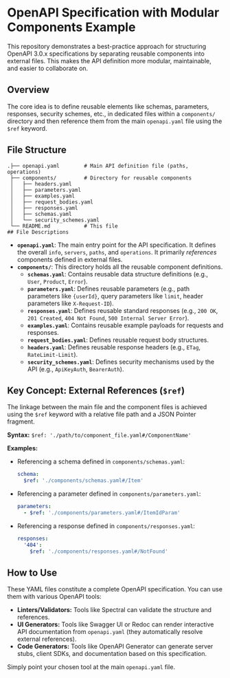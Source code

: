 # OpenAPI Specification with Modular Components Example

This repository demonstrates a best-practice approach for structuring OpenAPI 3.0.x specifications by separating reusable components into external files. This makes the API definition more modular, maintainable, and easier to collaborate on.

## Overview

The core idea is to define reusable elements like schemas, parameters, responses, security schemes, etc., in dedicated files within a `components/` directory and then reference them from the main `openapi.yaml` file using the `$ref` keyword.

## File Structure
```
.├── openapi.yaml        # Main API definition file (paths, operations)
 ├── components/         # Directory for reusable components
 │   ├── headers.yaml
 │   ├── parameters.yaml
 │   ├── examples.yaml
 │   ├── request_bodies.yaml
 │   ├── responses.yaml
 │   ├── schemas.yaml
 │   └── security_schemes.yaml
 └── README.md           # This file
## File Descriptions
```

* **`openapi.yaml`**: The main entry point for the API specification. It defines the overall `info`, `servers`, `paths`, and `operations`. It primarily *references* components defined in external files.
* **`components/`**: This directory holds all the reusable component definitions.
    * **`schemas.yaml`**: Contains reusable data structure definitions (e.g., `User`, `Product`, `Error`).
    * **`parameters.yaml`**: Defines reusable parameters (e.g., path parameters like `{userId}`, query parameters like `limit`, header parameters like `X-Request-ID`).
    * **`responses.yaml`**: Defines reusable standard responses (e.g., `200 OK`, `201 Created`, `404 Not Found`, `500 Internal Server Error`).
    * **`examples.yaml`**: Contains reusable example payloads for requests and responses.
    * **`request_bodies.yaml`**: Defines reusable request body structures.
    * **`headers.yaml`**: Defines reusable response headers (e.g., `ETag`, `RateLimit-Limit`).
    * **`security_schemes.yaml`**: Defines security mechanisms used by the API (e.g., `ApiKeyAuth`, `BearerAuth`).

## Key Concept: External References (`$ref`)

The linkage between the main file and the component files is achieved using the `$ref` keyword with a relative file path and a JSON Pointer fragment.

**Syntax:** `$ref: './path/to/component_file.yaml#/ComponentName'`

**Examples:**

* Referencing a schema defined in `components/schemas.yaml`:
    ```yaml
    schema:
      $ref: './components/schemas.yaml#/Item'
    ```
* Referencing a parameter defined in `components/parameters.yaml`:
    ```yaml
    parameters:
      - $ref: './components/parameters.yaml#/ItemIdParam'
    ```
* Referencing a response defined in `components/responses.yaml`:
    ```yaml
    responses:
      '404':
        $ref: './components/responses.yaml#/NotFound'
    ```

## How to Use

These YAML files constitute a complete OpenAPI specification. You can use them with various OpenAPI tools:

* **Linters/Validators:** Tools like Spectral can validate the structure and references.
* **UI Generators:** Tools like Swagger UI or Redoc can render interactive API documentation from `openapi.yaml` (they automatically resolve external references).
* **Code Generators:** Tools like OpenAPI Generator can generate server stubs, client SDKs, and documentation based on this specification.

Simply point your chosen tool at the main `openapi.yaml` file.
